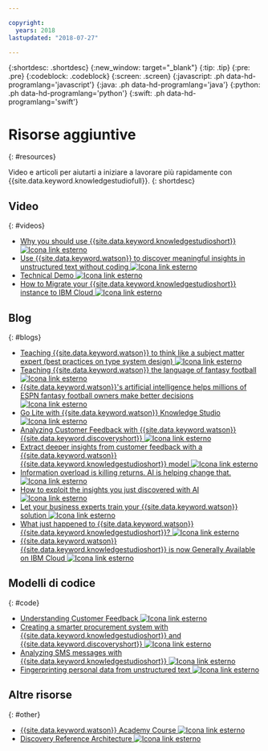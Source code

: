 ```yaml
---

copyright:
  years: 2018
lastupdated: "2018-07-27"

---
```


{:shortdesc: .shortdesc}
{:new_window: target="_blank"}
{:tip: .tip}
{:pre: .pre}
{:codeblock: .codeblock}
{:screen: .screen}
{:javascript: .ph data-hd-programlang='javascript'}
{:java: .ph data-hd-programlang='java'}
{:python: .ph data-hd-programlang='python'}
{:swift: .ph data-hd-programlang='swift'}

# Risorse aggiuntive
{: #resources}

Video e articoli per aiutarti a iniziare a lavorare più rapidamente con {{site.data.keyword.knowledgestudiofull}}.
{: shortdesc}

## Video
{: #videos}

- [Why you should use {{site.data.keyword.knowledgestudioshort}} ![Icona link esterno](../../icons/launch-glyph.svg "Icona link esterno")](https://youtu.be/r2xYHW0iyZM)
- [Use {{site.data.keyword.watson}} to discover meaningful insights in unstructured text without coding ![Icona link esterno](../../icons/launch-glyph.svg "Icona link esterno")](https://youtu.be/byqpojcfDZM)
- [Technical Demo ![Icona link esterno](../../icons/launch-glyph.svg "Icona link esterno")](http://ibm.biz/wks_demo)
- [How to Migrate your {{site.data.keyword.knowledgestudioshort}} instance to IBM Cloud ![Icona link esterno](../../icons/launch-glyph.svg "Icona link esterno")](http://ibm.biz/wks_migration_video)

## Blog
{: #blogs}

- [Teaching {{site.data.keyword.watson}} to think like a subject matter expert (best practices on type system design) ![Icona link esterno](../../icons/launch-glyph.svg "Icona link esterno")](https://developer.ibm.com/dwblog/2018/watson-knowledge-studio-nlp-supervised-machine-learning/)
- [Teaching {{site.data.keyword.watson}} the language of fantasy football ![Icona link esterno](../../icons/launch-glyph.svg "Icona link esterno")](https://developer.ibm.com/dwblog/2018/teaching-watson-language-fantasy-football/)
- [{{site.data.keyword.watson}}'s artificial intelligence helps millions of ESPN fantasy football owners make better decisions ![Icona link esterno](../../icons/launch-glyph.svg "Icona link esterno")](https://developer.ibm.com/dwblog/2017/espn-fantasy-football-watson-ai-playoffs/)
- [Go Lite with {{site.data.keyword.watson}} Knowledge Studio ![Icona link esterno](../../icons/launch-glyph.svg "Icona link esterno")](https://www.ibm.com/blogs/bluemix/2018/04/go-lite-watson-knowledge-studio/)
- [Analyzing Customer Feedback with {{site.data.keyword.watson}} {{site.data.keyword.discoveryshort}} ![Icona link esterno](../../icons/launch-glyph.svg "Icona link esterno")](https://developer.ibm.com/code/2018/04/02/analyzing-customer-feedback-watson-discovery/)
- [Extract deeper insights from customer feedback with a {{site.data.keyword.watson}} {{site.data.keyword.knowledgestudioshort}} model ![Icona link esterno](../../icons/launch-glyph.svg "Icona link esterno")](https://developer.ibm.com/code/2018/04/02/extract-deeper-insights-customer-feedback-watson-knowledge-studio-custom-model/)
- [Information overload is killing returns. AI is helping change that. ![Icona link esterno](../../icons/launch-glyph.svg "Icona link esterno")](https://www.ibm.com/blogs/watson/2018/02/information-overload-is-killing-returns-ai-is-helping-to-change-that/)
- [How to exploit the insights you just discovered with AI ![Icona link esterno](../../icons/launch-glyph.svg "Icona link esterno")](https://www.ibm.com/blogs/watson/2018/01/how-to-exploiting-the-insights-you-just-discovered-with-ai/)
- [Let your business experts train your {{site.data.keyword.watson}} solution ![Icona link esterno](../../icons/launch-glyph.svg "Icona link esterno")](https://www.ibm.com/blogs/watson/2017/12/let-your-business-experts-train-your-watson-solution/)
- [What just happened to {{site.data.keyword.watson}} {{site.data.keyword.knowledgestudioshort}}? ![Icona link esterno](../../icons/launch-glyph.svg "Icona link esterno")](https://developer.ibm.com/dwblog/2017/what-just-happened-to-watson-knowledge-studio/)
- [{{site.data.keyword.watson}} {{site.data.keyword.knowledgestudioshort}} is now Generally Available on IBM Cloud ![Icona link esterno](../../icons/launch-glyph.svg "Icona link esterno")](http://ibm.biz/wks_ga_blog)

## Modelli di codice
{: #code}

- [Understanding Customer Feedback ![Icona link esterno](../../icons/launch-glyph.svg "Icona link esterno")](https://developer.ibm.com/code/patterns/get-customer-insights-from-product-reviews/)
- [Creating a smarter procurement system with {{site.data.keyword.knowledgestudioshort}} and {{site.data.keyword.discoveryshort}} ![Icona link esterno](../../icons/launch-glyph.svg "Icona link esterno")](https://github.com/IBM/procurement-analysis-with-wks)
- [Analyzing SMS messages with {{site.data.keyword.knowledgestudioshort}} ![Icona link esterno](../../icons/launch-glyph.svg "Icona link esterno")](https://developer.ibm.com/code/patterns/analyze-sms-messages-with-watson-knowledge-studio/)
- [Fingerprinting personal data from unstructured text ![Icona link esterno](../../icons/launch-glyph.svg "Icona link esterno")](https://developer.ibm.com/code/patterns/fingerprinting-personal-data-from-unstructured-text/)

## Altre risorse
{: #other}

- [{{site.data.keyword.watson}} Academy Course ![Icona link esterno](../../icons/launch-glyph.svg "Icona link esterno")](https://www.watson-academy.info/course/view.php?id=209)
- [Discovery Reference Architecture ![Icona link esterno](../../icons/launch-glyph.svg "Icona link esterno")](http://ibm.biz/wds_architecture)
